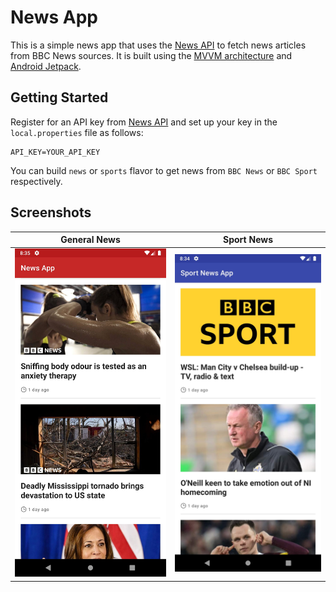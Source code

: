 # News App

This is a simple news app that uses the [News API](https://newsapi.org/) to fetch news articles from
BBC News sources.
It is built using the [MVVM architecture](https://developer.android.com/jetpack/docs/guide)
and [Android Jetpack](https://developer.android.com/jetpack).

## Getting Started

Register for an API key from [News API](https://newsapi.org/register) and set up your key
in the `local.properties` file as follows:

```
API_KEY=YOUR_API_KEY
```

You can build `news` or `sports` flavor to get news from `BBC News` or `BBC Sport`
respectively.

## Screenshots

|            General News            |                   Sport News                   |
|:----------------------------------:|:----------------------------------------------:|
| ![News](screenshots/news_app.jpeg) | ![Sport News](screenshots/sport_news_app.jpeg) |
